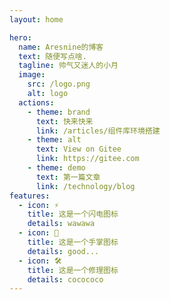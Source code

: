 ```yaml
---
layout: home

hero:
  name: Aresnine的博客
  text: 随便写点啥.
  tagline: 帅气又迷人的小月
  image:
    src: /logo.png
    alt: logo
  actions:
    - theme: brand
      text: 快来快来
      link: /articles/组件库环境搭建
    - theme: alt
      text: View on Gitee
      link: https://gitee.com
    - theme: demo
      text: 第一篇文章
      link: /technology/blog
features:
  - icon: ⚡️
    title: 这是一个闪电图标
    details: wawawa
  - icon: 🖖
    title: 这是一个手掌图标
    details: good...
  - icon: 🛠️
    title: 这是一个修理图标
    details: cocococo
---
```



